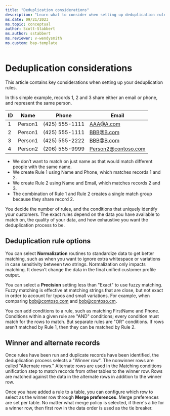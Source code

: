 ```yaml
---
title: "Deduplication considerations"
description: "Learn what to consider when setting up deduplication rules for customer unification."
ms.date: 09/21/2023
ms.topic: conceptual
author: Scott-Stabbert
ms.author: sstabbert
ms.reviewer: v-wendysmith
ms.custom: bap-template
---
```


# Deduplication considerations

This article contains key considerations when setting up your deduplication rules.

In this simple example, records 1, 2 and 3 share either an email or phone, and represent the same person.

|ID  |Name |Phone |Email |
|----|-----|------|------|
|1 |Person1 |(425) 555-1111 |AAA@A.com |
|2 |Person1 |(425) 555-1111 |BBB@B.com |
|3 |Person1 |(425) 555-2222 |BBB@B.com |
|4 |Person2 |(206) 555-9999 |Person2@contoso.com|

- We don’t want to match on just name as that would match different people with the same name.
- We create Rule 1 using Name and Phone, which matches records 1 and 2.
- We create Rule 2 using Name and Email, which matches records 2 and 3.
- The combination of Rule 1 and Rule 2 creates a single match group because they share record 2.

You decide the number of rules, and the conditions that uniquely identify your customers. The exact rules depend on the data you have available to match on, the quality of your data, and how exhaustive you want the deduplication process to be.

## Deduplication rule options

You can select **Normalization** routines to standardize data to get better matching, such as when you want to ignore extra whitespace or variations in case sensitivity between two strings. Normalization only impacts matching. It doesn't change the data in the final unified customer profile output.

You can select a **Precision** setting less than "Exact" to use fuzzy matching. Fuzzy matching is effective at matching strings that are close, but not exact in order to account for typos and small variations. For example, when comparing bob@contoso.com and bob@contoso.cm.

You can add conditions to a rule, such as matching FirstName and Phone. Conditions within a given rule are "AND" conditions; every condition must match for the rows to match. But separate rules are "OR" conditions. If rows aren't matched by Rule 1, then they can be matched by Rule 2.

## Winner and alternate records

Once rules have been run and duplicate records have been identified, the deduplication process selects a "Winner row". The nonwinner rows are called "Alternate rows." Alternate rows are used in the Matching conditions unification step to match records from other tables to the winner row. Rows are matched against the data in the alternate rows in addition to the winner row.

Once you have added a rule to a table, you can configure which row to select as the winner row through **Merge preferences**. Merge preferences are set per table. No matter what merge policy is selected, if there's a tie for a winner row, then first row in the data order is used as the tie breaker. 
